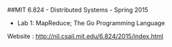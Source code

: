 ##MIT 6.824 - Distributed Systems - Spring 2015 

* Lab 1: MapReduce; The Go Programming Language


Website : http://nil.csail.mit.edu/6.824/2015/index.html
